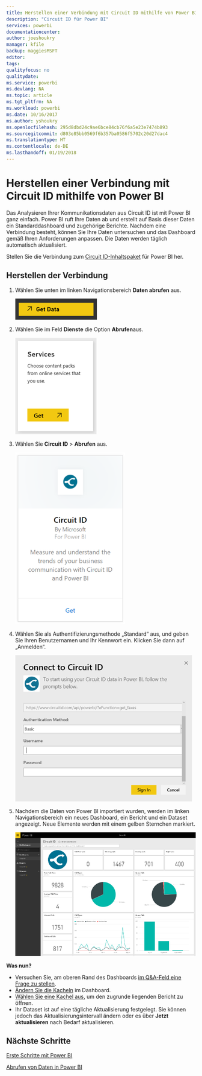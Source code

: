 ```yaml
---
title: Herstellen einer Verbindung mit Circuit ID mithilfe von Power BI
description: "Circuit ID für Power BI"
services: powerbi
documentationcenter: 
author: joeshoukry
manager: kfile
backup: maggiesMSFT
editor: 
tags: 
qualityfocus: no
qualitydate: 
ms.service: powerbi
ms.devlang: NA
ms.topic: article
ms.tgt_pltfrm: NA
ms.workload: powerbi
ms.date: 10/16/2017
ms.author: yshoukry
ms.openlocfilehash: 295d8dbd24c9ae6bce84cb76f6a5e23e7474b893
ms.sourcegitcommit: d803e85bb0569f6b357ba0586f5702c20d27dac4
ms.translationtype: HT
ms.contentlocale: de-DE
ms.lasthandoff: 01/19/2018
---
```

# <a name="connect-to-circuit-id-with-power-bi"></a>Herstellen einer Verbindung mit Circuit ID mithilfe von Power BI
Das Analysieren Ihrer Kommunikationsdaten aus Circuit ID ist mit Power BI ganz einfach. Power BI ruft Ihre Daten ab und erstellt auf Basis dieser Daten ein Standarddashboard und zugehörige Berichte. Nachdem eine Verbindung besteht, können Sie Ihre Daten untersuchen und das Dashboard gemäß Ihren Anforderungen anpassen. Die Daten werden täglich automatisch aktualisiert.

Stellen Sie die Verbindung zum [Circuit ID-Inhaltspaket](https://app.powerbi.com/getdata/services/circuitid) für Power BI her.

## <a name="how-to-connect"></a>Herstellen der Verbindung
1. Wählen Sie unten im linken Navigationsbereich **Daten abrufen** aus.
   
    ![](media/service-connect-to-circuit-id/getdata.png)
2. Wählen Sie im Feld **Dienste** die Option **Abrufen**aus.
   
    ![](media/service-connect-to-circuit-id/services.png)
3. Wählen Sie **Circuit ID** \> **Abrufen** aus.
   
    ![](media/service-connect-to-circuit-id/circuitid.png)
4. Wählen Sie als Authentifizierungsmethode „Standard“ aus, und geben Sie Ihren Benutzernamen und Ihr Kennwort ein. Klicken Sie dann auf „Anmelden“.
   
    ![](media/service-connect-to-circuit-id/circuitid_login.png)
5. Nachdem die Daten von Power BI importiert wurden, werden im linken Navigationsbereich ein neues Dashboard, ein Bericht und ein Dataset angezeigt. Neue Elemente werden mit einem gelben Sternchen markiert.
   
    ![](media/service-connect-to-circuit-id/circuitid_dashboard_chrome.png)

**Was nun?**

* Versuchen Sie, am oberen Rand des Dashboards [im Q&A-Feld eine Frage zu stellen](power-bi-q-and-a.md).
* [Ändern Sie die Kacheln](service-dashboard-edit-tile.md) im Dashboard.
* [Wählen Sie eine Kachel aus](service-dashboard-tiles.md), um den zugrunde liegenden Bericht zu öffnen.
* Ihr Dataset ist auf eine tägliche Aktualisierung festgelegt. Sie können jedoch das Aktualisierungsintervall ändern oder es über **Jetzt aktualisieren** nach Bedarf aktualisieren.

## <a name="next-steps"></a>Nächste Schritte
[Erste Schritte mit Power BI](service-get-started.md)

[Abrufen von Daten in Power BI](service-get-data.md)

